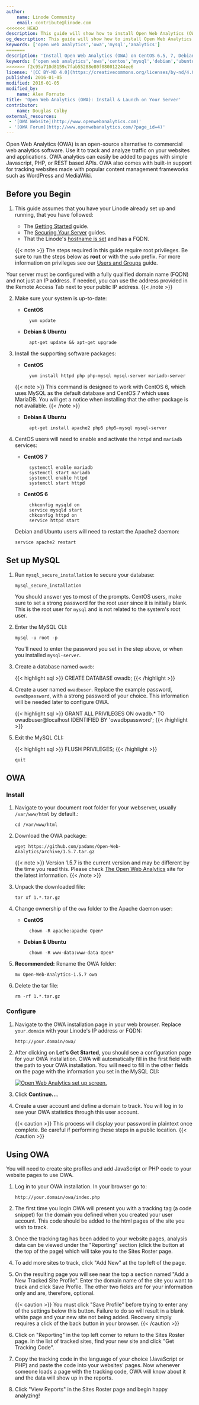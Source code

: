 ```yaml
---
author:
    name: Linode Community
    email: contribute@linode.com
<<<<<<< HEAD
description: This guide will show how to install Open Web Analytics (OWA) on CentOS 6.5, 7, Debian or Ubuntu.
og_description: This guide will show how to install Open Web Analytics (OWA) on CentOS 6.5, 7, Debian or Ubuntu.
keywords: ['open web analytics','owa','mysql','analytics']
=======
description: 'Install Open Web Analytics (OWA) on CentOS 6.5, 7, Debian or Ubuntu with this guide.'
keywords: ['open web analytics','owa','centos','mysql','debian','ubuntu']
>>>>>>> f2c95a710d8159c7fab55288e80f080012244ee6
license: '[CC BY-ND 4.0](https://creativecommons.org/licenses/by-nd/4.0)'
published: 2016-01-05
modified: 2016-01-05
modified_by:
    name: Alex Fornuto
title: 'Open Web Analytics (OWA): Install & Launch on Your Server'
contributor:
    name: Douglas Colby
external_resources:
 - '[OWA Website](http://www.openwebanalytics.com)'
 - '[OWA Forum](http://www.openwebanalytics.com/?page_id=4)'
---
```



Open Web Analytics (OWA) is an open-source alternative to commercial web analytics software. Use it to track and analyze traffic on your websites and applications. OWA analytics can easily be added to pages with simple Javascript, PHP, or REST based APIs. OWA also comes with built-in support for tracking websites made with popular content management frameworks such as WordPress and MediaWiki.

## Before you Begin

1.  This guide assumes that you have your Linode already set up and running, that you have followed:

     - The [Getting Started](/docs/getting-started) guide.
     - The [Securing Your Server](/docs/security/securing-your-server) guides.
     - That the Linode's [hostname is set](/docs/getting-started#setting-the-hostname) and has a FQDN.


    {{< note >}}
The steps required in this guide require root privileges. Be sure to run the steps below as **root** or with the `sudo` prefix. For more information on privileges see our [Users and Groups](/docs/tools-reference/linux-users-and-groups) guide.

Your server must be configured with a fully qualified domain name (FQDN) and not just an IP address. If needed, you can use the address provided in the Remote Access Tab next to your public IP address.
{{< /note >}}


2.  Make sure your system is up-to-date:

    - **CentOS**

            yum update

    - **Debian & Ubuntu**

            apt-get update && apt-get upgrade

3.  Install the supporting software packages:

    - **CentOS**

            yum install httpd php php-mysql mysql-server mariadb-server

    {{< note >}}
This command is designed to work with CentOS 6, which uses MySQL as the default database and CentOS 7 which uses MariaDB. You will get a notice when installing that the other package is not available.
{{< /note >}}

    - **Debian & Ubuntu**

            apt-get install apache2 php5 php5-mysql mysql-server

4.  CentOS users will need to enable and activate the `httpd` and `mariadb` services:

    - **CentOS 7**

            systemctl enable mariadb
            systemctl start mariadb
            systemctl enable httpd
            systemctl start httpd

    - **CentOS 6**

            chkconfig mysqld on
            service mysqld start
            chkconfig httpd on
            service httpd start

    Debian and Ubuntu users will need to restart the Apache2 daemon:

        service apache2 restart

## Set up MySQL

1.  Run `mysql_secure_installation` to secure your database:

        mysql_secure_installation

    You should answer yes to most of the prompts. CentOS users, make sure to set a strong password for the root user since it is initially blank. This is the root user for `mysql` and is not related to the system's root user.

2.  Enter the MySQL CLI:

        mysql -u root -p

    You'll need to enter the password you set in the step above, or when you installed `mysql-server`.

3.  Create a database named `owadb`:

    {{< highlight sql >}}
CREATE DATABASE owadb;
{{< /highlight >}}

4.  Create a user named `owadbuser`. Replace the example password, `owadbpassword`, with a strong password of your choice. This information will be needed later to configure OWA.

    {{< highlight sql >}}
GRANT ALL PRIVILEGES ON owadb.* TO owadbuser@localhost IDENTIFIED BY 'owadbpassword';
{{< /highlight >}}

5.  Exit the MySQL CLI:

    {{< highlight sql >}}
FLUSH PRIVILEGES;
{{< /highlight >}}

        quit

## OWA

### Install

1.  Navigate to your document root folder for your webserver, usually `/var/www/html` by default.:

        cd /var/www/html

2.  Download the OWA package:

        wget https://github.com/padams/Open-Web-Analytics/archive/1.5.7.tar.gz

    {{< note >}}
Version 1.5.7 is the current version and may be different by the time you read this. Please check [The Open Web Analytics](http://www.openwebanalytics.com/) site for the latest information.
{{< /note >}}

3.  Unpack the downloaded file:

        tar xf 1.*.tar.gz

4.  Change ownership of the `owa` folder to the Apache daemon user:

    - **CentOS**

            chown -R apache:apache Open*

    - **Debian & Ubuntu**

            chown -R www-data:www-data Open*

5.  **Recommended:** Rename the OWA folder:

        mv Open-Web-Analytics-1.5.7 owa

6.  Delete the tar file:

        rm -rf 1.*.tar.gz

### Configure

1.  Navigate to the OWA installation page in your web browser. Replace `your.domain` with your Linode's IP address or FQDN:

        http://your.domain/owa/


2.  After clicking on **Let's Get Started**, you should see a configuration page for your OWA installation. OWA will automatically fill in the first field with the path to your OWA installation. You will need to fill in the other fields on the page with the information you set in the MySQL CLI:

    [![Open Web Analytics set up screen.](/docs/assets/owa-install_small.png)](/docs/assets/owa-install.png)

3.  Click **Continue...**.

4.  Create a user account and define a domain to track. You will log in to see your OWA statistics through this user account.

    {{< caution >}}
This process will display your password in plaintext once complete. Be careful if performing these steps in a public location.
{{< /caution >}}

## Using OWA

You will need to create site profiles and add JavaScript or PHP code to your website pages to use OWA.

1.  Log in to your OWA installation. In your browser go to:

        http://your.domain/owa/index.php

2. The first time you login OWA will present you with a tracking tag (a code snippet) for the domain you defined when you created your user account. This code should be added to the html pages of the site you wish to track.

3. Once the tracking tag has been added to your website pages, analysis data can be viewed under the "Reporting" section (click the button at the top of the page) which will take you to the Sites Roster page.

4. To add more sites to track, click "Add New" at the top left of the page.

5.  On the resulting page you will see near the top a section named "Add a New Tracked Site Profile". Enter the domain name of the site you want to track and click Save Profile. The other two fields are for your information only and are, therefore, optional.

    {{< caution >}}
You must click "Save Profile" before trying to enter any of the settings below this button. Failure to do so will result in a  blank white page and your new site not being added. Recovery simply requires a click of the back button in your browser.
{{< /caution >}}

6.  Click on "Reporting" in the top left corner to return to the Sites Roster page. In the list of tracked sites, find your new site and click "Get Tracking Code".

7.  Copy the tracking code in the language of your choice (JavaScript or PHP) and paste the code into your websites' pages. Now whenever someone loads a page with the tracking code, OWA will know about it and the data will show up in the reports.

8.  Click "View Reports" in the Sites Roster page and begin happy analyzing!

